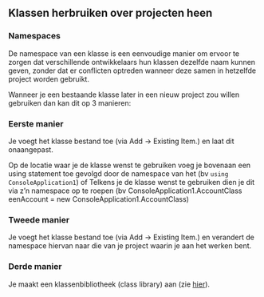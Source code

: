 ## Klassen herbruiken over projecten heen
### Namespaces
De namespace van een klasse is een eenvoudige manier om ervoor te zorgen dat verschillende ontwikkelaars hun klassen dezelfde naam kunnen geven, zonder dat er conflicten optreden wanneer deze samen in hetzelfde project worden gebruikt.


Wanneer je een bestaande klasse later in een nieuw project zou willen gebruiken dan kan dit op 3 manieren:

### Eerste manier

Je voegt het klasse bestand toe (via Add -> Existing Item.) en laat dit onaangepast.

Op de locatie waar je de klasse wenst te gebruiken voeg je bovenaan een using statement toe gevolgd door de namespace van het (bv ``using ConsoleApplication1``) of
Telkens je de klasse wenst te gebruiken dien je dit via z’n namespace op te roepen (bv ConsoleApplication1.AccountClass eenAccount = new ConsoleApplication1.AccountClass)

### Tweede manier

Je voegt het klasse bestand toe (via Add -> Existing Item.) en verandert de namespace hiervan naar die van je project waarin je aan het werken bent.

### Derde manier

Je maakt een klassenbibliotheek (class library) aan (zie [hier](https://www.youtube.com/watch?v=6n-SL8cp8gM)).
